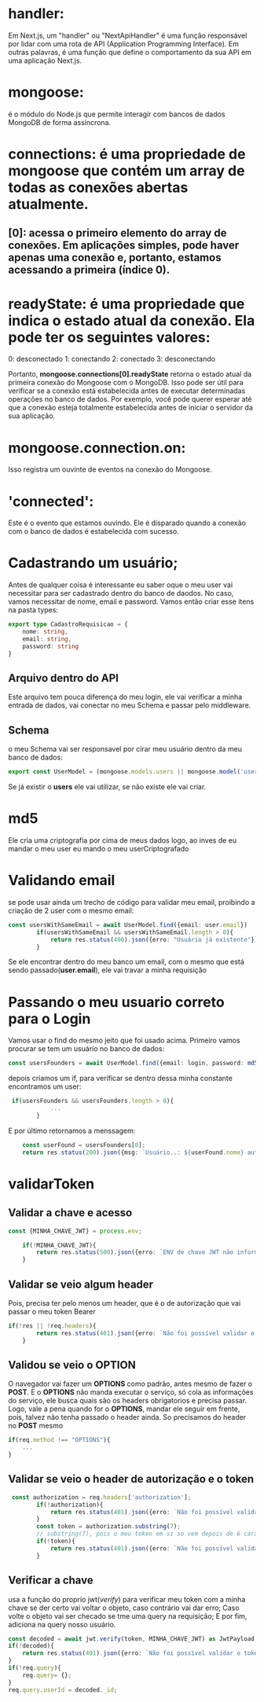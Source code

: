 # handler:

Em Next.js, um "handler" ou "NextApiHandler" é uma função responsável por lidar com uma rota de API (Application Programming Interface). 
Em outras palavras, é uma função que define o comportamento da sua API em uma aplicação Next.js.

# mongoose: 
é o módulo do Node.js que permite interagir com bancos de dados MongoDB de forma assíncrona.

# connections: é uma propriedade de mongoose que contém um array de todas as conexões abertas atualmente.

## [0]: acessa o primeiro elemento do array de conexões. Em aplicações simples, pode haver apenas uma conexão e, portanto, estamos acessando a primeira (índice 0).
# readyState: é uma propriedade que indica o estado atual da conexão. Ela pode ter os seguintes valores:
0: desconectado
1: conectando
2: conectado
3: desconectando


Portanto, **mongoose.connections[0].readyState** retorna o estado atual da primeira conexão do Mongoose com o MongoDB. 
Isso pode ser útil para verificar se a conexão está estabelecida antes de executar determinadas operações no banco de dados. 
Por exemplo, você pode querer esperar até que a conexão esteja totalmente estabelecida antes de iniciar o servidor da sua aplicação.


# mongoose.connection.on: 
Isso registra um ouvinte de eventos na conexão do Mongoose.

# 'connected': 
Este é o evento que estamos ouvindo. Ele é disparado quando a conexão com o banco de dados é estabelecida com sucesso.

# Cadastrando um usuário;

Antes de qualquer coisa é interessante eu saber oque o meu user vai necessitar para ser cadastrado dentro do banco de daodos.
No caso, vamos necessitar de nome, email e password.
Vamos então criar esse itens na pasta types:

```ts
export type CadastroRequisicao = {
    nome: string,
    email: string,
    password: string
}
```

## Arquivo dentro do API

Este arquivo tem pouca diferença do meu login, ele vai verificar a minha entrada de dados, vai conectar no meu Schema e passar pelo middleware.

## Schema

o meu Schema vai ser responsavel por cirar meu usuário dentro da meu banco de dados:

```ts
export const UserModel = (mongoose.models.users || mongoose.model('users', userSchema));
```
Se já existir o **users** ele vai utilizar, se não existe ele vai criar.

# md5

Ele cria uma criptografia por cima de meus dados
logo, ao inves de eu mandar o meu user eu mando o meu userCriptografado

# Validando email

se pode usar ainda um trecho de código para validar meu email, proibindo a criação de 2 user com o mesmo email:

```ts
const usersWithSameEmail = await UserModel.find({email: user.email})
        if(usersWithSameEmail && usersWithSameEmail.length > 0){
            return res.status(400).json({erro: "Usuário já existente"})
        }
```
Se ele encontrar dentro do meu banco um email, com o mesmo que está sendo passado(**user.email**), ele vai travar a minha requisição

# Passando o meu usuario correto para o Login

Vamos usar o find do mesmo jeito que foi usado acima.
Primeiro vamos procurar se tem um usuário no banco de dados:
```ts
const usersFounders = await UserModel.find({email: login, password: md5(password)})
```

depois criamos um if, para verificar se dentro dessa minha constante encontramos um user:
```ts
 if(usersFounders && usersFounders.length > 0){
            ...
        }
```

E por último retornamos a menssagem:
```ts
    const userFound = usersFounders[0];
    return res.status(200).json({msg: `Usuário..: ${userFound.nome} autenticado com sucesso`})
```

# validarToken

## Validar a chave e acesso
```ts
const {MINHA_CHAVE_JWT} = process.env;

    if(!MINHA_CHAVE_JWT){
        return res.status(500).json({erro: `ENV de chave JWT não informada na execução do processo`})
    }
```

## Validar se veio algum header

Pois, precisa ter pelo menos um header, que é o de autorização que vai passar o meu token Bearer

```ts
if(!res || !req.headers){
        return res.status(401).json({erro: `Não foi possível validar o token de acesso`})
    }
```

## Validou se veio o OPTION 

O navegador vai fazer um **OPTIONS** como padrão, antes mesmo de fazer o **POST**. 
E o **OPTIONS** não manda executar o serviço, só cola as informações do serviço, ele busca quais são os headers obrigatorios e precisa passar.
Logo, vale a pena quando for o **OPTIONS**, mandar ele seguir em frente, pois, talvez não tenha passado o header ainda.
So precisamos do header no **POST** mesmo

```ts
if(req.method !== "OPTIONS"){
    ...
}
```

## Validar se veio o header de autorização e o token

```ts
 const authorization = req.headers['authorization'];
        if(!authorization){
            return res.status(401).json({erro: `Não foi possível validar o token de acesso`})
        }
        const token = authorization.substring(7);
        // substring(7), pois o meu token em si so vem depois de 6 caracteres: Bearer _Token_
        if(!token){
            return res.status(401).json({erro: `Não foi possível validar o token de acesso`})
        }
```

## Verificar a chave

usa a função do proprio jwt(*verify*) para verificar meu token com a minha chave
se der certo vai voltar o objeto, caso contrário vai dar erro;
Caso volte o objeto vai ser checado se tme uma query na requisição;
E por fim, adiciona na query nosso usuário.

```ts
const decoded = await jwt.verify(token, MINHA_CHAVE_JWT) as JwtPayload;
if(!decoded){
    return res.status(401).json({erro: `Não foi possível validar o token de acesso`})
}
if(!req.query){
    req.query= {};
}
req.query.userId = decoded._id;
        
```